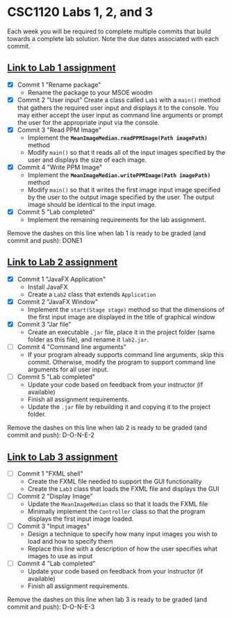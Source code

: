 # CSC1120 Labs 1, 2, and 3

Each week you will be required to complete multiple commits that
build towards a complete lab solution. Note the due dates associated
with each commit.

## [Link to Lab 1 assignment](https://csse.msoe.us/csc1120/lab1)

* [x] Commit 1 "Rename package"
    - Rename the package to your MSOE woodm
* [x] Commit 2 "User input"
  Create a class called `Lab1` with a `main()` method that gathers the
  required user input and displays it to the console. You may either accept the user
  input as command line arguments or prompt the user for the appropriate input via the console.
* [x] Commit 3 "Read PPM Image"
    - Implement the **`MeanImageMedian.readPPMImage(Path imagePath)`** method
    - Modify `main()` so that it reads all of the input images specified by the user and
      displays the size of each image.
* [x] Commit 4 "Write PPM Image"
    - Implement the **`MeanImageMedian.writePPMImage(Path imagePath)`** method
    - Modify `main()` so that it writes the first image input image specified by the user to
      the output image specified by the user. The output image should be identical to the input
      image.
* [x] Commit 5 "Lab completed"
    - Implement the remaining requirements for the lab assignment.

Remove the dashes on this line when lab 1 is ready to be graded (and commit and push): DONE1

## [Link to Lab 2 assignment](https://csse.msoe.us/csc1120/lab2)

* [x] Commit 1 "JavaFX Application"
    - Install JavaFX
    - Create a `Lab2` class that extends `Application`
* [x] Commit 2 "JavaFX Window"
    - Implement the `start(Stage stage)` method so that the dimensions of the first input
      image are displayed in the title of graphical window
* [x] Commit 3 "Jar file"
    - Create an executable `.jar` file, place it in the project folder (same folder as this
      file), and rename it `lab2.jar`.
* [ ] Commit 4 "Command line arguments"
    - If your program already supports command line arguments, skip this commit. Otherwise,
      modify the program to support command line arguments for all user input.
* [ ] Commit 5 "Lab completed"
    - Update your code based on feedback from your instructor (if available)
    - Finish all assignment requirements.
    - Update the `.jar` file by rebuilding it and copying it to the project folder.

Remove the dashes on this line when lab 2 is ready to be graded (and commit and push): D-O-N-E-2

## [Link to Lab 3 assignment](https://csse.msoe.us/csc1120/lab3)

* [ ] Commit 1 "FXML shell"
    - Create the FXML file needed to support the GUI functionality
    - Create the `Lab3` class that loads the FXML file and displays the GUI
* [ ] Commit 2 "Display Image"
    - Update the `MeanImageMedian` class so that it loads the FXML file
    - Minimally implement the `Controller` class so that the program displays the first input
      image loaded.
* [ ] Commit 3 "Input images"
    - Design a technique to specify how many input images you wish to load and how to specify them
    - Replace this line with a description of how the user specifies what images to use as input
* [ ] Commit 4 "Lab completed"
    - Update your code based on feedback from your instructor (if available)
    - Finish all assignment requirements.

Remove the dashes on this line when lab 3 is ready to be graded (and commit and push): D-O-N-E-3
